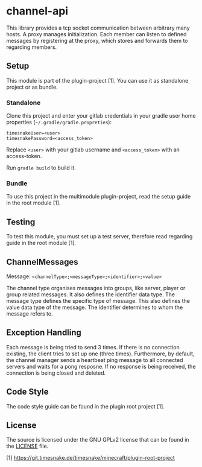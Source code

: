 # channel-api

This library provides a tcp socket communication between arbitrary many hosts.
A proxy manages initialization. Each member can listen to defined messages by registering at the proxy,
which stores and forwards them to regarding members.

## Setup

This module is part of the plugin-project [1]. You can use it as standalone project or as bundle.

### Standalone

Clone this project and enter your gitlab credentials in your gradle user home
properties (`~/.gradle/gradle.propreties`):

```
timesnakeUser=<user>
timesnakePassword=<access_token>
```

Replace `<user>` with your gitlab username and `<access_token>` with an access-token.

Run `gradle build` to build it.

### Bundle

To use this project in the multimodule plugin-project, read the setup guide in the root module [1].

## Testing

To test this module, you must set up a test server, therefore read regarding guide in the root module [1].

## ChannelMessages

Message: `<channelType>;<messageType>;<identifier>;<value>`

The channel type organises messages into groups, like server, player or group related messages.
It also defines the identifier data type.
The message type defines the specific type of message. This also defines the value data type of the message.
The identifier determines to whom the message refers to.

## Exception Handling

Each message is being tried to send 3 times.
If there is no connection existing, the client tries to set up one (three times).
Furthermore, by default, the channel manager sends a heartbeat ping message to all connected servers and waits for a
pong resposne.
If no response is being received, the connection is being closed and deleted.

## Code Style

The code style guide can be found in the plugin root project [1].

## License

The source is licensed under the GNU GPLv2 license that can be found in the [LICENSE](LICENSE)
  file.

[1] https://git.timesnake.de/timesnake/minecraft/plugin-root-project